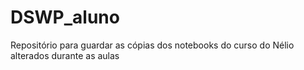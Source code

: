 # DSWP_aluno
Repositório para guardar as cópias dos notebooks do curso do Nélio alterados durante as aulas
